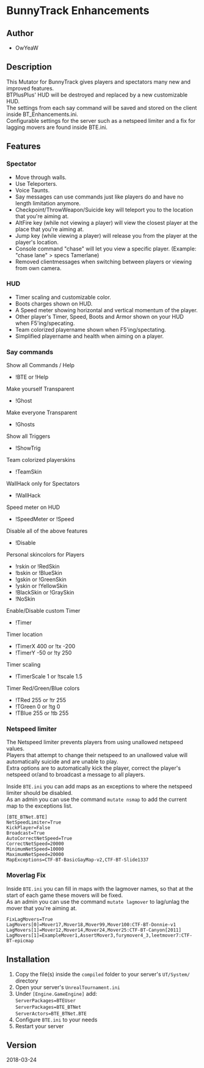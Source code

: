 # BunnyTrack Enhancements

## Author
* OwYeaW

## Description
This Mutator for BunnyTrack gives players and spectators many new and improved features.  
BTPlusPlus' HUD will be destroyed and replaced by a new customizable HUD.   
The settings from each say command will be saved and stored on the client inside BT_Enhancements.ini.   
Configurable settings for the server such as a netspeed limiter and a fix for lagging movers are found inside BTE.ini.

## Features

### Spectator
- Move through walls.
- Use Teleporters.
- Voice Taunts.
- Say messages can use commands just like players do and have no length limitation anymore.
- Checkpoint/ThrowWeapon/Suicide key will teleport you to the location that you're aiming at.
- AltFire key (while not viewing a player) will view the closest player at the place that you're aiming at.
- Jump key (while viewing a player) will release you from the player at the player's location.
- Console command "chase" will let you view a specific player. (Example: "chase lane" > specs Tamerlane)
- Removed clientmessages when switching between players or viewing from own camera.

### HUD
- Timer scaling and customizable color.
- Boots charges shown on HUD.
- A Speed meter showing horizontal and vertical momentum of the player.
- Other player's Timer, Speed, Boots and Armor shown on your HUD when F5'ing/specating.
- Team colorized playername shown when F5'ing/spectating.
- Simplified playername and health when aiming on a player.

### Say commands
Show all Commands / Help

- !BTE or !Help

Make yourself Transparent

- !Ghost

Make everyone Transparent

- !Ghosts

Show all Triggers

- !ShowTrig

Team colorized playerskins

- !TeamSkin

WallHack only for Spectators

- !WallHack

Speed meter on HUD

- !SpeedMeter or !Speed

Disable all of the above features

- !Disable

Personal skincolors for Players

- !rskin or !RedSkin
- !bskin or !BlueSkin
- !gskin or !GreenSkin
- !yskin or !YellowSkin
- !BlackSkin or !GraySkin
- !NoSkin

Enable/Disable custom Timer

- !Timer

Timer location

- !TimerX 400 or !tx -200
- !TimerY -50 or !ty 250

Timer scaling

- !TimerScale 1 or !tscale 1.5

Timer Red/Green/Blue colors

- !TRed 255 or !tr 255
- !TGreen 0 or !tg 0
- !TBlue 255 or !tb 255

### Netspeed limiter
The Netspeed limiter prevents players from using unallowed netspeed values.    
Players that attempt to change their netspeed to an unallowed value will automatically suicide and are unable to play.       
Extra options are to automatically kick the player, correct the player's netspeed or/and to broadcast a message to all players.

Inside `BTE.ini` you can add maps as an exceptions to where the netspeed limiter should be disabled.    
As an admin you can use the command `mutate nsmap` to add the current map to the exceptions list.

```
[BTE_BTNet.BTE]
NetSpeedLimiter=True
KickPlayer=False
Broadcast=True
AutoCorrectNetSpeed=True
CorrectNetSpeed=20000
MinimumNetSpeed=10000
MaximumNetSpeed=20000
MapExceptions=CTF-BT-BasicGayMap-v2,CTF-BT-Slide1337
```

### Moverlag Fix
Inside `BTE.ini` you can fill in maps with the lagmover names, so that at the start of each game these movers will be fixed.   
As an admin you can use the command `mutate lagmover` to lag/unlag the mover that you're aiming at.

```
FixLagMovers=True
LagMovers[0]=Mover17,Mover18,Mover99,Mover100:CTF-BT-Donnie-v1
LagMovers[1]=Mover12,Mover14,Mover24,Mover25:CTF-BT-Canyon[2011]
LagMovers[1]=ExampleMover1,AssertMover3,furymover4_3,leetmover7:CTF-BT-epicmap
```

## Installation
1. Copy the file(s) inside the `compiled` folder to your server's `UT/System/` directory
2. Open your server's `UnrealTournament.ini`
3. Under `[Engine.GameEngine]` add:  
`ServerPackages=BTEUser`  
`ServerPackages=BTE_BTNet`  
`ServerActors=BTE_BTNet.BTE`
4. Configure `BTE.ini` to your needs
5. Restart your server

## Version
2018-03-24

